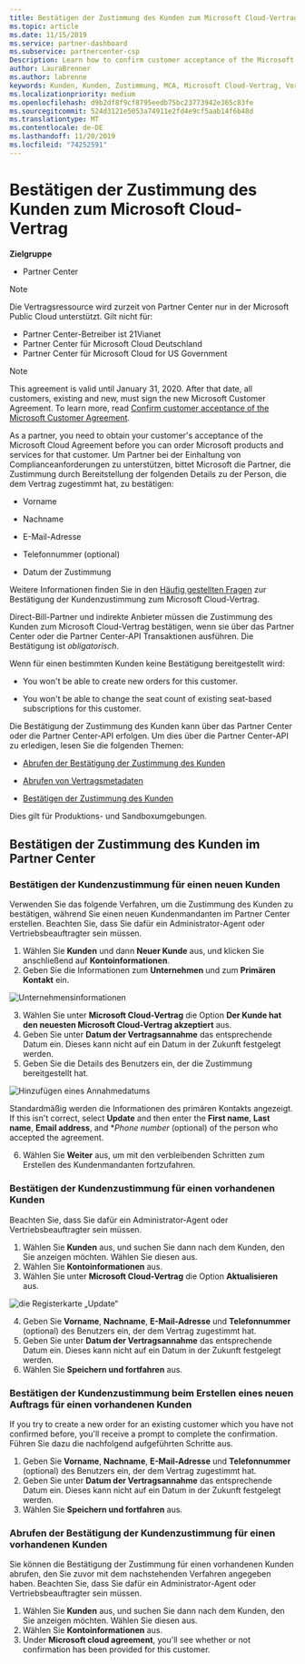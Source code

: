 ```yaml
---
title: Bestätigen der Zustimmung des Kunden zum Microsoft Cloud-Vertrag | Partner Center
ms.topic: article
ms.date: 11/15/2019
ms.service: partner-dashboard
ms.subservice: partnercenter-csp
Description: Learn how to confirm customer acceptance of the Microsoft Cloud Agreement. This may be needed to order Microsoft products and services for customers.
author: LauraBrenner
ms.author: labrenne
keywords: Kunden, Kunden, Zustimmung, MCA, Microsoft Cloud-Vertrag, Vorlagen für Kundenverträge
ms.localizationpriority: medium
ms.openlocfilehash: d9b2df8f9cf8795eedb75bc23773942e365c83fe
ms.sourcegitcommit: 524d3121e5053a74911e2fd4e9cf5aab14f6b48d
ms.translationtype: MT
ms.contentlocale: de-DE
ms.lasthandoff: 11/20/2019
ms.locfileid: "74252591"
---
```

# <a name="confirm-customer-acceptance-of-the-microsoft-cloud-agreement"></a>Bestätigen der Zustimmung des Kunden zum Microsoft Cloud-Vertrag

**Zielgruppe**
-  Partner Center

> [!NOTE]
> Die Vertragsressource wird zurzeit von Partner Center nur in der Microsoft Public Cloud unterstützt. Gilt nicht für:
> * Partner Center-Betreiber ist 21Vianet
> * Partner Center für Microsoft Cloud Deutschland
> * Partner Center für Microsoft Cloud for US Government

>[!NOTE]
>This agreement is valid until January 31, 2020. After that date, all customers, existing and new, must sign the new Microsoft Customer Agreement. To learn more, read [Confirm customer acceptance of the Microsoft Customer Agreement](confirm-customer-agreement.md).

As a partner, you need to obtain your customer's acceptance of the Microsoft Cloud Agreement before you can order Microsoft products and services for that customer. Um Partner bei der Einhaltung von Complianceanforderungen zu unterstützen, bittet Microsoft die Partner, die Zustimmung durch Bereitstellung der folgenden Details zu der Person, die dem Vertrag zugestimmt hat, zu bestätigen: 

-   Vorname

-   Nachname

-   E-Mail-Adresse

-   Telefonnummer (optional)

-   Datum der Zustimmung

Weitere Informationen finden Sie in den [Häufig gestellten Fragen](https://docs.microsoft.com/partner-center/confirm-consent-faq) zur Bestätigung der Kundenzustimmung zum Microsoft Cloud-Vertrag.

Direct-Bill-Partner und indirekte Anbieter müssen die Zustimmung des Kunden zum Microsoft Cloud-Vertrag bestätigen, wenn sie über das Partner Center oder die Partner Center-API Transaktionen ausführen. Die Bestätigung ist *obligatorisch*.

Wenn für einen bestimmten Kunden keine Bestätigung bereitgestellt wird:

-   You won't be able to create new orders for this customer.

-   You won't be able to change the seat count of existing seat-based subscriptions for this customer.

Die Bestätigung der Zustimmung des Kunden kann über das Partner Center oder die Partner Center-API erfolgen. Um dies über die Partner Center-API zu erledigen, lesen Sie die folgenden Themen: 

-   [Abrufen der Bestätigung der Zustimmung des Kunden](https://docs.microsoft.com/partner-center/develop/get-confirmation-of-customer-consent)

-   [Abrufen von Vertragsmetadaten](https://docs.microsoft.com/partner-center/develop/get-agreement-metadata)

-   [Bestätigen der Zustimmung des Kunden](https://docs.microsoft.com/partner-center/develop/confirm-customer-consent)


Dies gilt für Produktions- und Sandboxumgebungen.

## <a name="confirming-customer-acceptance-in-partner-center"></a>Bestätigen der Zustimmung des Kunden im Partner Center

### <a name="confirm-customer-acceptance-for-a-new-customer"></a>Bestätigen der Kundenzustimmung für einen neuen Kunden

Verwenden Sie das folgende Verfahren, um die Zustimmung des Kunden zu bestätigen, während Sie einen neuen Kundenmandanten im Partner Center erstellen. Beachten Sie, dass Sie dafür ein Administrator-Agent oder Vertriebsbeauftragter sein müssen.

1. Wählen Sie **Kunden** und dann **Neuer Kunde** aus, und klicken Sie anschließend auf **Kontoinformationen**.
2. Geben Sie die Informationen zum **Unternehmen** und zum **Primären Kontakt** ein.

![Unternehmensinformationen](images/mca/mca1.png)

3. Wählen Sie unter **Microsoft Cloud-Vertrag** die Option **Der Kunde hat den neuesten Microsoft Cloud-Vertrag akzeptiert** aus.
4. Geben Sie unter **Datum der Vertragsannahme** das entsprechende Datum ein. Dieses kann nicht auf ein Datum in der Zukunft festgelegt werden.
5. Geben Sie die Details des Benutzers ein, der die Zustimmung bereitgestellt hat.

![Hinzufügen eines Annahmedatums](images/mca/MCA3.png)

Standardmäßig werden die Informationen des primären Kontakts angezeigt. If this isn't correct, select **Update** and then enter the **First name**, **Last name**, **Email address**, and **Phone number* (optional) of the person who accepted the agreement.

6. Wählen Sie **Weiter** aus, um mit den verbleibenden Schritten zum Erstellen des Kundenmandanten fortzufahren.

### <a name="confirm-customer-acceptance-for-an-existing-customer"></a>Bestätigen der Kundenzustimmung für einen vorhandenen Kunden

Beachten Sie, dass Sie dafür ein Administrator-Agent oder Vertriebsbeauftragter sein müssen.

1. Wählen Sie **Kunden** aus, und suchen Sie dann nach dem Kunden, den Sie anzeigen möchten. Wählen Sie diesen aus.
2. Wählen Sie **Kontoinformationen** aus.
3. Wählen Sie unter **Microsoft Cloud-Vertrag** die Option **Aktualisieren** aus.

![die Registerkarte „Update“](images/mca/mca4.png)

4. Geben Sie **Vorname**, **Nachname**, **E-Mail-Adresse** und **Telefonnummer** (optional) des Benutzers ein, der dem Vertrag zugestimmt hat.
5. Geben Sie unter **Datum der Vertragsannahme** das entsprechende Datum ein. Dieses kann nicht auf ein Datum in der Zukunft festgelegt werden.
6. Wählen Sie **Speichern und fortfahren** aus.

### <a name="confirm-customer-acceptance-while-creating-new-order-for-an-existing-customer"></a>Bestätigen der Kundenzustimmung beim Erstellen eines neuen Auftrags für einen vorhandenen Kunden

If you try to create a new order for an existing customer which you have not confirmed before, you'll receive a prompt to complete the confirmation. Führen Sie dazu die nachfolgend aufgeführten Schritte aus.

1. Geben Sie **Vorname**, **Nachname**, **E-Mail-Adresse** und **Telefonnummer** (optional) des Benutzers ein, der dem Vertrag zugestimmt hat.
2. Geben Sie unter **Datum der Vertragsannahme** das entsprechende Datum ein. Dieses kann nicht auf ein Datum in der Zukunft festgelegt werden.
3. Wählen Sie **Speichern und fortfahren** aus.

### <a name="retrieve-confirmation-of-customer-acceptance-for-an-existing-customer"></a>Abrufen der Bestätigung der Kundenzustimmung für einen vorhandenen Kunden

Sie können die Bestätigung der Zustimmung für einen vorhandenen Kunden abrufen, den Sie zuvor mit dem nachstehenden Verfahren angegeben haben. Beachten Sie, dass Sie dafür ein Administrator-Agent oder Vertriebsbeauftragter sein müssen.

1. Wählen Sie **Kunden** aus, und suchen Sie dann nach dem Kunden, den Sie anzeigen möchten. Wählen Sie diesen aus.
2. Wählen Sie **Kontoinformationen** aus.
3. Under **Microsoft cloud agreement**, you'll see whether or not confirmation has been provided for this customer.
